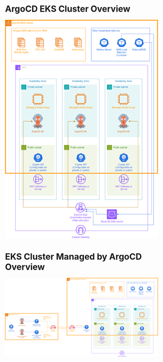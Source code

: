 # ArgoCD EKS Cluster Overview

![ArgoCDCluster](images/ArgoCDCluster.png)

# EKS Cluster Managed by ArgoCD Overview

![ArgoCDManagedCluster](images/ArgoCDManagedCluster.png)
